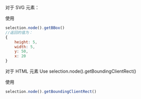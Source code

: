 对于 SVG 元素：  

使用
``` javascript
selection.node().getBBox()
//返回的值为：
{
    height: 5, 
    width: 5, 
    y: 50, 
    x: 20
} 
```

对于 HTML 元素
Use selection.node().getBoundingClientRect()

使用 
``` javascript
selection.node().getBoundingClientRect()
```
